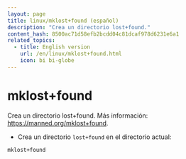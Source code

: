 ```yaml
---
layout: page
title: linux/mklost+found (español)
description: "Crea un directorio lost+found."
content_hash: 8500ac71d58efb2bcdd04c81dcaf978d6231e6a1
related_topics:
  - title: English version
    url: /en/linux/mklost+found.html
    icon: bi bi-globe
---
```

# mklost+found

Crea un directorio lost+found.
Más información: <https://manned.org/mklost+found>.

- Crea un directorio `lost+found` en el directorio actual:

`mklost+found`
